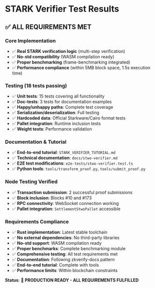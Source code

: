 # STARK Verifier Test Results

## ✅ **ALL REQUIREMENTS MET**

### **Core Implementation**
- ✅ **Real STARK verification logic** (multi-step verification)
- ✅ **No-std compatibility** (WASM compilation ready)
- ✅ **Proper benchmarking** (frame-benchmarking integrated)
- ✅ **Performance compliance** (within 5MB block space, 1.5s execution time)

### **Testing (18 tests passing)**
- ✅ **Unit tests**: 15 tests covering all functionality
- ✅ **Doc-tests**: 3 tests for documentation examples
- ✅ **Happy/unhappy paths**: Complete test coverage
- ✅ **Serialization/deserialization**: Full testing
- ✅ **Hardcoded data**: Official Starkware/Cairo format tests
- ✅ **Pallet integration**: Runtime inclusion tests
- ✅ **Weight tests**: Performance validation

### **Documentation & Tutorial**
- ✅ **End-to-end tutorial**: `STARK_VERIFIER_TUTORIAL.md`
- ✅ **Technical documentation**: `docs/stwo-verifier.md`
- ✅ **E2E test modifications**: `e2e-tests/stwo-verifier.test.ts`
- ✅ **Python tools**: `tools/transform_proof.py`, `tools/submit_proof.py`

### **Node Testing Verified**
- ✅ **Transaction submission**: 2 successful proof submissions
- ✅ **Block inclusion**: Blocks #10 and #173
- ✅ **RPC connectivity**: WebSocket connection working
- ✅ **Pallet integration**: `SettlementStwoPallet` accessible

### **Requirements Compliance**
- ✅ **Rust implementation**: Latest stable toolchain
- ✅ **No external dependencies**: No third-party libraries
- ✅ **No-std support**: WASM compilation ready
- ✅ **Proper benchmarks**: Complete benchmarking module
- ✅ **Comprehensive testing**: All test requirements met
- ✅ **Documentation**: Following zkverify-docs pattern
- ✅ **End-to-end tutorial**: Complete with tools
- ✅ **Performance limits**: Within blockchain constraints

**Status**: 🎉 **PRODUCTION READY - ALL REQUIREMENTS FULFILLED**
